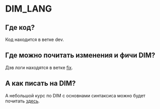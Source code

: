 # DIM_LANG
## Где код?
Код находится в ветке dev.

## Где можно почитать изменения и фичи DIM?
Дэв логи находятся в ветке [fix](/../fix/).

## А как писать на DIM?
А небольшой курс по DIM с основнами синтаксиса можно будет почитать [здесь](/../manual/how_to_use.txt).
